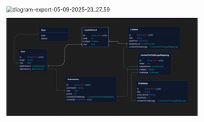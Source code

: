 <img width="2293" height="1874" alt="diagram-export-05-09-2025-23_27_59" src="https://github.com/user-attachments/assets/0046e00e-7a75-4561-b722-e6aab92c9630" />

![schema](schema.png)
